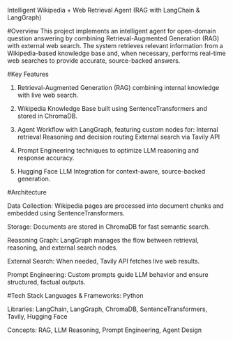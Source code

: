 Intelligent Wikipedia + Web Retrieval Agent
(RAG with LangChain & LangGraph)


#Overview
This project implements an intelligent agent for open-domain question answering by combining Retrieval-Augmented Generation (RAG) with external web search.
The system retrieves relevant information from a Wikipedia-based knowledge base and, when necessary, performs real-time web searches to provide accurate, source-backed answers.


#Key Features

1) Retrieval-Augmented Generation (RAG) combining internal knowledge with live web search.

2) Wikipedia Knowledge Base built using SentenceTransformers and stored in ChromaDB.

3) Agent Workflow with LangGraph, featuring custom nodes for:
Internal retrieval
Reasoning and decision routing
External search via Tavily API

4) Prompt Engineering techniques to optimize LLM reasoning and response accuracy.

5) Hugging Face LLM Integration for context-aware, source-backed generation.

#Architecture

Data Collection: Wikipedia pages are processed into document chunks and embedded using SentenceTransformers.

Storage: Documents are stored in ChromaDB for fast semantic search.

Reasoning Graph: LangGraph manages the flow between retrieval, reasoning, and external search nodes.

External Search: When needed, Tavily API fetches live web results.

Prompt Engineering: Custom prompts guide LLM behavior and ensure structured, factual outputs.

#Tech Stack
Languages & Frameworks: Python

Libraries: LangChain, LangGraph, ChromaDB, SentenceTransformers, Tavily, Hugging Face

Concepts: RAG, LLM Reasoning, Prompt Engineering, Agent Design
